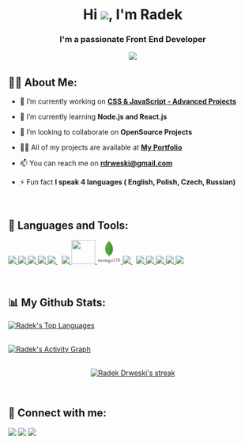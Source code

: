 <h1 align="center">Hi <img src="https://raw.githubusercontent.com/MartinHeinz/MartinHeinz/master/wave.gif" width="30px">, I'm Radek</h1>
<h3 align="center">I'm a passionate Front End Developer</h3>
<p align="center">
    <a href="#"><img width="65%" height="auto" src="https://i.imgur.com/iXuL1HG.png" height="175px"/></a>
</p>

## 🙋‍♂️ About Me:

- 🔭 I’m currently working on **[CSS & JavaScript - Advanced Projects](https://www.udemy.com/course/zaawansowane-projekty-w-css-i-javascript/learn/lecture/16286908#notes)**

- 🌱 I’m currently learning **Node.js and React.js**

- 👯 I’m looking to collaborate on **OpenSource Projects**

- 👨‍💻 All of my projects are available at **[My Portfolio](https://github.com/radek-drw?tab=repositories)**

- 📫 You can reach me on **rdrweski@gmail.com**

- ⚡ Fun fact **I speak 4 languages ( English, Polish, Czech, Russian)**

<br/>

## 🚀 Languages and Tools:

<p align="left"> 
    <a href="https://www.w3.org/html/" target="_blank"> <img src="https://img.icons8.com/color/48/000000/html-5.png"/> </a> 
    <a href="https://www.w3schools.com/css/" target="_blank"> <img src="https://img.icons8.com/color/48/000000/css3.png"/> </a>
    <a href="https://developer.mozilla.org/en-US/docs/Web/JavaScript" target="_blank"> <img src="https://img.icons8.com/color/48/000000/javascript.png"/> </a> 
    <a href="https://reactjs.org/" target="_blank"> <img src="https://img.icons8.com/color/48/000000/react-native.png"/> </a>
    <a style="padding-right:8px;" href="https://nodejs.org" target="_blank"> <img src="https://img.icons8.com/color/48/000000/nodejs.png"/> </a>
    <a href="https://getbootstrap.com" target="_blank"> <img src="https://img.icons8.com/color/48/000000/bootstrap.png"/> </a> 
    <a href="https://getbootstrap.com" target="_blank"> <img src="https://www.michaelakintomo.com/static/gsap_icon-407caaf460c08abf4e723346076bf8cb.png" width="48" height="48"/> </a> 
    <a href="https://www.mongodb.com/" target="_blank"> <img src="https://raw.githubusercontent.com/devicons/devicon/master/icons/mongodb/mongodb-original-wordmark.svg"            alt="mongodb" width="48" height="48"/> </a>  
    <a style="padding-right:8px;" href="https://www.mysql.com/" target="_blank"> <img src="https://img.icons8.com/fluent/50/000000/mysql-logo.png"/> </a>
    <a href="https://git-scm.com/" target="_blank"> <img src="https://img.icons8.com/color/48/000000/git.png"/> </a> 
    <a href="https://sass-lang.com/" target="_blank"> <img src="https://img.icons8.com/color/48/000000/sass.png"/> </a> 
    <a href="https://www.google.com/intl/pl/chrome/" target="_blank"> <img src="https://img.icons8.com/color/48/000000/chrome.png"/> </a>
    <a href="https://webpack.js.org/" target="_blank"> <img src="https://img.icons8.com/color/48/000000/webpack.png"/> </a>
    <a href="https://webpack.js.org/" target="_blank"> <img src="https://img.icons8.com/color/48/000000/visual-studio-code-2019.png"/> </a>
    
   
</p>

<br/>

## 📊 My Github Stats:
<!-- TOP LANGUAGES -->
<a href="https://github.com/radek-drw/github-readme-stats"><img alt="Radek's Top Languages" src="https://github-readme-stats.vercel.app/api/top-langs/?username=radek-drw&langs_count=8&count_private=true&layout=compact&theme=vue-dark&hide_border=true" />
</a>

<br/>
<!-- ACTIVITY GRAPH -->
<a href="https://github.com/radek-drw/github-readme-activity-graph"><img alt="Radek's Activity Graph" src="https://activity-graph.herokuapp.com/graph?username=radek-drw&theme=material-palenight&hide_border=true" /></a>

<br/>
<br/>
<!-- STREAK STATS -->
<p align="center">
    <a href="https://github.com/radek-drw/github-readme-streak-stats">
    <img alt="Radek Drweski's streak" src="http://github-readme-streak-stats.herokuapp.com?user=radek-drw&theme=synthwave&hide_border=true"/>
    </a>
</p>

<br/>

## 🔗 Connect with me:

<p align="left">
    <a href="https://www.linkedin.com/in/radek-drw%C4%99ski-463509203/"><img src="https://img.icons8.com/fluent/48/000000/linkedin.png"/></a>
    <a href="https://twitter.com/radek0112"><img src="https://img.icons8.com/fluent/48/000000/twitter.png"/></a>
    <a href="https://www.instagram.com/radek.drw/"><img src="https://img.icons8.com/fluent/48/000000/instagram-new.png"/></a>
</p>
